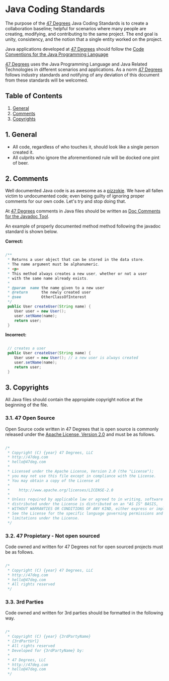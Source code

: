 # Java Coding Standards

The purpose of the [47 Degrees](http://47deg.com) Java Coding Standards is to create a collaboration baseline; helpful for scenarios where many people are creating, modifying, and contributing to the same project. The end goal is unity, consistency, and the notion that a single entity worked on the project.

Java applications developed at [47 Degrees](http://47deg.com)  should follow the [Code Conventions for the Java Programming Language](http://www.oracle.com/technetwork/java/codeconv-138413.html)

[47 Degrees](http://47deg.com)  uses the Java Programming Language and Java Related Technologies in different scenarios and applications. As a norm [47 Degrees](http://47deg.com)  follows industry standards and notifying of any deviation of this document from these standards will be welcomed.

## Table of Contents

1. [General](#section-general)
2. [Comments](#section-comments)
3. [Copyrights](#section-copyrights)

<a name="section-general"></a>
## 1. General

* All code, regardless of who touches it, should look like a single person created it.
* All culprits who ignore the aforementioned rule will be docked one pint of beer.

<a name="section-comments"></a>
## 2. Comments

Well documented Java code is as awesome as a [pizzokie](http://www.urbandictionary.com/define.php?term=pizzokie). We have all fallen victim to undocumented code; even being guilty of ignoring proper comments for our own code. Let's try and stop doing that.

At [47 Degrees](http://47deg.com)  comments in Java files should be written as [Doc Comments for the Javadoc Tool](http://www.oracle.com/technetwork/java/javase/documentation/index-137868.html).

An example of properly documented method method following the javadoc standard is shown below.

**Correct:**

```java

/**
 * Returns a user object that can be stored in the data store. 
 * The name argument must be alphanumeric. 
 * <p>
 * This method always creates a new user, whether or not a user 
 * with the same name already exists. 
 *
 * @param  name the name given to a new user
 * @return      the newly created user
 * @see         OtherClassOfInterest
 */
 public User createUser(String name) {
 	User user = new User();
 	user.setName(name);
 	return user;
 }

```

**Incorrect:**

```java

 // creates a user
 public User createUser(String name) {
 	User user = new User(); // a new user is always created
 	user.setName(name);
 	return user;
 }

 ```

<a name="section-copyrights"></a>
## 3. Copyrights

All Java files should contain the appropiate copyright notice at the beginning of the file. 

### 3.1. 47 Open Source

Open Source code written in 47 Degrees that is open source is commonly released under the [Apache License, Version 2.0](http://www.apache.org/licenses/LICENSE-2.0.html) and must be as follows.

```java

/*
 * Copyright (C) {year} 47 Degrees, LLC
 * http://47deg.com
 * hello@47deg.com
 *
 * Licensed under the Apache License, Version 2.0 (the "License");
 * you may not use this file except in compliance with the License.
 * You may obtain a copy of the License at
 *
 *    http://www.apache.org/licenses/LICENSE-2.0
 *
 * Unless required by applicable law or agreed to in writing, software
 * distributed under the License is distributed on an "AS IS" BASIS,
 * WITHOUT WARRANTIES OR CONDITIONS OF ANY KIND, either express or implied.
 * See the License for the specific language governing permissions and
 * limitations under the License.
 */

 ```

### 3.2. 47 Propietary - Not open sourced

Code owned and written for 47 Degrees not for open sourced projects must be as follows.

```java

/*
 * Copyright (C) {year} 47 Degrees, LLC
 * http://47deg.com
 * hello@47deg.com
 * All rights reserved
 */

 ```

### 3.3. 3rd Parties

Code owned and written for 3rd parties should be formatted in the following way.

```java

/*
 * Copyright (C) {year} {3rdPartyName}
 * {3rdPartUrl}
 * All rights reserved
 * Developed for {3rdPartyName} by:
 *
 * 47 Degrees, LLC
 * http://47deg.com
 * hello@47deg.com
 */

 ```




